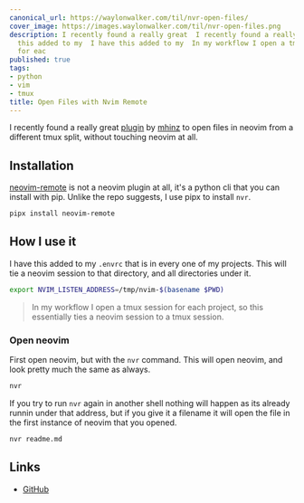 ```yaml
---
canonical_url: https://waylonwalker.com/til/nvr-open-files/
cover_image: https://images.waylonwalker.com/til/nvr-open-files.png
description: I recently found a really great  I recently found a really great  I have
  this added to my  I have this added to my  In my workflow I open a tmux session
  for eac
published: true
tags:
- python
- vim
- tmux
title: Open Files with Nvim Remote
---
```


I recently found a really great [plugin](https://github.com/mhinz/neovim-remote) by [mhinz](https://github.com/mhinz) to open files in neovim from a different tmux split, without touching neovim at all.

## Installation

[neovim-remote](https://github.com/mhinz/neovim-remote) is not a neovim plugin at all, it's a python cli that you can install with pip.  Unlike the repo suggests, I use pipx to install `nvr`.


``` bash
pipx install neovim-remote
```

## How I use it

I have this added to my `.envrc` that is in every one of my projects. This will tie a neovim session to that directory, and all directories under it.

``` bash
export NVIM_LISTEN_ADDRESS=/tmp/nvim-$(basename $PWD)
```

> In my workflow I open a tmux session for each project, so this
> essentially ties a neovim session to a tmux session.

### Open neovim

First open neovim, but with the `nvr` command.  This will open neovim, and look pretty much the same as always.

``` bash
nvr
```

If you try to run `nvr` again in another shell nothing will happen as its already runnin under that address, but if you give it a filename it will open the file in the first instance of neovim that you opened.

``` bash
nvr readme.md
````

## Links

* [GitHub](https://github.com/mhinz/neovim-remote)